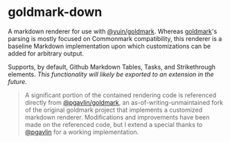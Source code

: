 # goldmark-down

A markdown renderer for use with [@yuin/goldmark](https://github.com/yuin/goldmark). Whereas [goldmark](https://github.com/yuin/goldmark)'s parsing is mostly focused on Commonmark compatibility, this renderer is a baseline Markdown implementation upon which customizations can be added for arbitrary output.

Supports, by default, Github Markdown Tables, Tasks, and Strikethrough elements. *This functionality will likely be exported to an extension in the future.*

> A significant portion of the contained rendering code is referenced directly from [@pgavlin/goldmark](https://github.com/pgavlin/goldmark), an as-of-writing-unmaintained fork of the original goldmark project that implements a customized markdown renderer. Modifications and improvements have been made on the referenced code, but I extend a special thanks to [@pgavlin](https://github.com/pgavlin/goldmark) for a working implementation.
